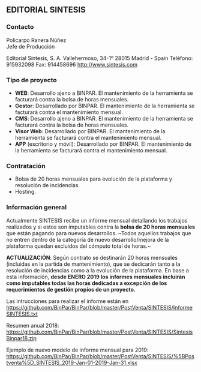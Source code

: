 ## EDITORIAL SINTESIS

### Contacto

Policarpo Ranera Núñez	
Jefe de Producción

Editorial Síntesis, S. A.
Vallehermoso, 34-1º
28015 Madrid - Spain
Teléfono: 915932098
Fax: 914458696
http://www.sintesis.com

### Tipo de proyecto

- **WEB**: Desarrollo ajeno a BINPAR. El mantenimiento de la herramienta se facturará contra la bolsa de horas mensuales.
- **Gestor**: Desarrollado por BINPAR. El mantenimiento de la herramienta se facturará contra el mantenimiento mensual.
- **CMS**: Desarrollo ajeno a BINPAR. El mantenimiento de la herramienta se facturará contra la bolsa de horas mensuales.
- **Visor Web**: Desarrollado por BINPAR. El mantenimiento de la herramienta se facturará contra el mantenimiento mensual.
- **APP** (escritorio y móvil): Desarrollado por BINPAR. El mantenimiento de la herramienta se facturará contra el mantenimiento mensual.

### Contratación

- Bolsa de 20 horas mensuales para evolución de la plataforma y resolución de incidencias.
- Hosting.

### Información general

Actualmente SINTESIS recibe un informe mensual detallando los trabajos realizados y si estos son imputables contra la **bolsa de 20 horas mensuales** que están pagando para nuevos desarrollos. ~Todos aquellos trabajos que no entren dentro de la categoría de nuevo desarrollo/mejora de la plataforma quedan excluidos del cómputo total de horas.~

**ACTUALIZACIÓN**: Según contrato se destinarán 20 horas mensuales (incluidas en la partida de mantenimiento), que se dedicarán tanto a la resolución de incidencias como a la evolución de la plataforma. En base a esta información, **desde ENERO 2019 los informes mensuales incluirán como imputables todas las horas dedicadas a excepción de los requerimientos de gestión propios de un proyecto.**

Las intrucciones para realizar el informe están en https://github.com/BinPar/BinPar/blob/master/PostVenta/SINTESIS/InformeSINTESIS.txt

Resumen anual 2018: https://github.com/BinPar/BinPar/blob/master/PostVenta/SINTESIS/SintesisBinpar18.zip

Ejemplo de nuevo modelo de informe mensual para 2019: https://github.com/BinPar/BinPar/blob/master/PostVenta/SINTESIS/%5BPostventa%5D_SINTESIS_2019-Jan-01-2019-Jan-31.xlsx
